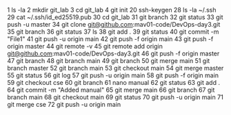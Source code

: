 1  ls -la
2  mkdir git_lab
3  cd git_lab
4  git init
20  ssh-keygen
28  ls -la ~/.ssh
29  cat ~/.ssh/id_ed25519.pub
30  cd git_lab
31  git branch
32  git status
33  git push -u master
34  git clone git@github.com:mav01-code/DevOps-day3.git
35  git branch
36  git status
37  ls
38  git add .
39  git status
40  git commit -m "File1"
41  git push -u origin main
42  git push -f origin main
43  git push -f origin master
44  git remote -v
45  git remote add origin git@github.com:mav01-code/DevOps-day3.git
46  git push -f origin master
47  git branch
48  git branch main
49  git branch
50  git merge main
51  git branch master
52  git branch main
53  git checkout main
54  git merge master
55  git status
56  git log
57  git push -u origin main
58  git push -f origin main
59  git checkout cse
60  git branch
61  nano manual
62  git status
63  git add .
64  git commit -m "Added manual"
65  git merge main
66  git branch
67  git branch main
68  git checkout  main
69  git status
70  git push -u origin main
71  git merge cse
72  git push -u origin main
